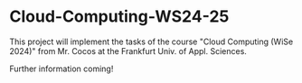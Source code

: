 # Cloud-Computing-WS24-25

This project will implement the tasks of the course "Cloud Computing (WiSe 2024)" from Mr. Cocos at the Frankfurt Univ. of Appl. Sciences.

Further information coming!
